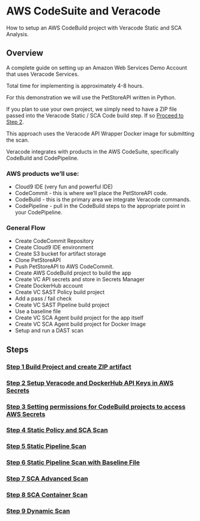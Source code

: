 # AWS CodeSuite and Veracode

How to setup an AWS CodeBuild project with Veracode Static and SCA Analysis.

## Overview
A complete guide on setting up an Amazon Web Services Demo Account that uses Veracode Services.

Total time for implementing is approximately 4-8 hours. 

For this demonstration we will use the PetStoreAPI written in Python.

If you plan to use your own project, we simply need to have a ZIP file passed into the Veracode Static / SCA Code build step.  If so [Proceed to Step  2](/2-SecretsSetup).

This approach uses the Veracode API Wrapper Docker image for submitting the scan.  

Veracode integrates with products in the AWS CodeSuite, specifically CodeBuild and CodePipeline.

### AWS products we’ll use:

* Cloud9 IDE (very fun and powerful IDE)
* CodeCommit - this is where we’ll place the PetStoreAPI code.
* CodeBuild - this is the primary area we integrate Veracode commands. 
* CodePipeline - pull in the CodeBuild steps to the appropriate point in your CodePipeline.

### General Flow
* Create CodeCommit Repository 
* Create Cloud9 IDE environment
* Create S3 bucket for artifact storage
* Clone PetStoreAPI 
* Push PetStoreAPI to AWS CodeCommit.
* Create AWS CodeBuild project to build the app
* Create VC API secrets and store in Secrets Manager
* Create DockerHub account
* Create VC SAST Policy build project 
* Add a pass / fail check
* Create VC SAST Pipeline build project 
* Use a baseline file
* Create VC SCA Agent build project for the app itself
* Create VC SCA Agent build project for Docker Image
* Setup and run a DAST scan

## Steps

### [Step 1 Build Project and create ZIP artifact](/2-SecretsSetup)
### [Step 2 Setup Veracode and DockerHub API Keys in AWS Secrets](/2-SecretsSetup)
### [Step 3 Setting permissions for CodeBuild projects to access AWS Secrets](/3-SecretsPermissions)
### [Step 4 Static Policy and SCA Scan](/4-Static-SCA-Policy-Scan)
### [Step 5 Static Pipeline Scan](/5-Static-Pipeline-Scan)
### [Step 6 Static Pipeline Scan with Baseline File](/6-Static-Pipeline-Scan-Baseline)
### [Step 7 SCA Advanced Scan](/7-SCA-Advanced-Scan)
### [Step 8 SCA Container Scan](/8-SCA-Container-Scan)
### [Step 9 Dynamic Scan](/9-DAST-Scan)
